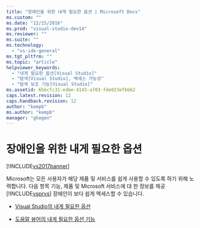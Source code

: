 ```yaml
---
title: "장애인을 위한 내게 필요한 옵션 | Microsoft Docs"
ms.custom: ""
ms.date: "12/15/2016"
ms.prod: "visual-studio-dev14"
ms.reviewer: ""
ms.suite: ""
ms.technology: 
  - "vs-ide-general"
ms.tgt_pltfrm: ""
ms.topic: "article"
helpviewer_keywords: 
  - "내게 필요한 옵션[Visual Studio]"
  - "탐색[Visual Studio], 액세스 가능성"
  - "탐색 보조 기능[Visual Studio]"
ms.assetid: 6bbcfc31-edbe-4143-a703-fde023efbb62
caps.latest.revision: 12
caps.handback.revision: 12
author: "kempb"
ms.author: "kempb"
manager: "ghogen"
---
```

# 장애인을 위한 내게 필요한 옵션
[!INCLUDE[vs2017banner](../../code-quality/includes/vs2017banner.md)]

Microsoft는 모든 사용자가 해당 제품 및 서비스를 쉽게 사용할 수 있도록 하기 위해 노력합니다.  다음 항목 기능, 제품 및 Microsoft 서비스에 대 한 정보를 제공 [!INCLUDE[vsprvs](../../code-quality/includes/vsprvs_md.md)] 장애인이 보다 쉽게 액세스할 수 있습니다.  
  
-   [Visual Studio의 내게 필요한 옵션](../../ide/reference/accessibility-features-of-visual-studio.md)  
  
-   [도움말 뷰어의 내게 필요한 옵션 기능](../../ide/accessibility-features-of-the-help-viewer.md)